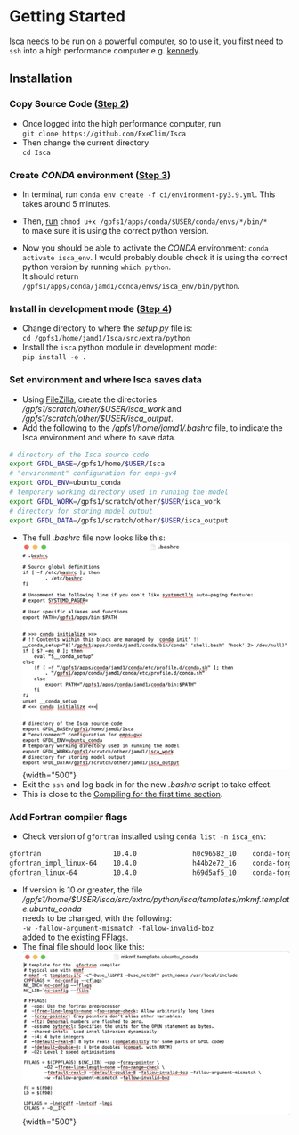 # Getting Started
Isca needs to be run on a powerful computer, so to use it, you first need to `ssh`
into a high performance computer e.g. [kennedy](../hpc_basics/kennedy.md#login).

## Installation
### Copy Source Code ([Step 2](https://github.com/ExeClim/Isca#getting-started))
- Once logged into the high performance computer, run </br> 
`git clone https://github.com/ExeClim/Isca`
- Then change the current directory </br>
`cd Isca`

### Create *CONDA* environment ([Step 3](https://github.com/ExeClim/Isca#getting-started))
- In terminal, run `conda env create -f ci/environment-py3.9.yml`. This takes around 5 minutes.
- Then, [run](../hpc_basics/kennedy.md#create-environment) `chmod u+x /gpfs1/apps/conda/$USER/conda/envs/*/bin/*` </br>
to make sure it is using the correct python version.

- Now you should be able to activate the *CONDA* environment: `conda activate isca_env`. I would probably
double check it is using the correct python version by running `which python`. </br>
It should return `/gpfs1/apps/conda/jamd1/conda/envs/isca_env/bin/python`.

### Install in development mode ([Step 4](https://github.com/ExeClim/Isca#getting-started))
- Change directory to where the *setup.py* file is: </br> `cd /gpfs1/home/jamd1/Isca/src/extra/python` </br>
- Install the `isca` python module in development mode: </br> `pip install -e .`

### Set environment and where Isca saves data
- Using [FileZilla](../hpc_basics/kennedy.md#file-transfer), create the directories 
*/gpfs1/scratch/other/\$USER/isca_work* and */gpfs1/scratch/other/\$USER/isca_output*.
- Add the following to the */gpfs1/home/jamd1/.bashrc* file, to indicate the Isca environment and where to 
save data. </br>
```bash
# directory of the Isca source code
export GFDL_BASE=/gpfs1/home/$USER/Isca
# "environment" configuration for emps-gv4
export GFDL_ENV=ubuntu_conda
# temporary working directory used in running the model
export GFDL_WORK=/gpfs1/scratch/other/$USER/isca_work
# directory for storing model output
export GFDL_DATA=/gpfs1/scratch/other/$USER/isca_output
```
- The full *.bashrc* file now looks like this: </br>
![image.png](../images/Isca/bashrc.png){width="500"}
- Exit the `ssh` and log back in for the new *.bashrc* script to take effect.
- This is close to the 
[Compiling for the first time section](https://github.com/ExeClim/Isca#compiling-for-the-first-time).

### Add Fortran compiler flags
- Check version of `gfortran` installed using `conda list -n isca_env`: </br>
```bash
gfortran                  10.4.0              h0c96582_10    conda-forge
gfortran_impl_linux-64    10.4.0              h44b2e72_16    conda-forge
gfortran_linux-64         10.4.0              h69d5af5_10    conda-forge
```
- If version is 10 or greater, the file </br> 
*/gpfs1/home/$USER/Isca/src/extra/python/isca/templates/mkmf.template.ubuntu_conda* </br>
needs to be changed, with the following: </br>
`-w -fallow-argument-mismatch -fallow-invalid-boz` </br>
added to the existing FFlags.
- The final file should look like this: </br>
![image.png](../images/Isca/ubuntu_conda.png){width="500"}
